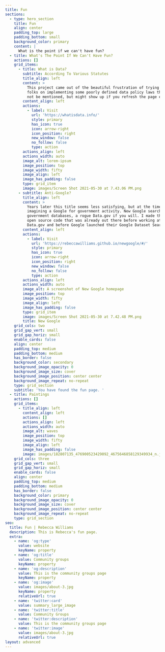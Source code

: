 ```yaml
---
title: Fun
sections:
  - type: hero_section
    title: Fun
    align: center
    padding_top: large
    padding_bottom: small
    background_color: primary
    content: |
      What is the point if we can't have fun?
  - title: What's The Point If We Can't Have Fun?
    actions: []
    grid_items:
      - title: What is Data?
        subtitle: According To Various Statutes
        title_align: left
        content: >
          This project came out of the beautiful frustration of trying to train
          folks on implementing some poorly defined data policy laws that will
          not be mentioned, but might show up if you refresh the page enough. 
        content_align: left
        actions:
          - label: Visit
            url: 'https://whatisdata.info/'
            style: primary
            has_icon: true
            icon: arrow-right
            icon_position: right
            new_window: false
            no_follow: false
            type: action
        actions_align: left
        actions_width: auto
        image_alt: lorem-ipsum
        image_position: top
        image_width: fifty
        image_align: left
        image_has_padding: false
        type: grid_item
        image: images/Screen Shot 2021-05-30 at 7.43.06 PM.png
      - subtitle: Anti-Google?
        title_align: left
        content: >
          Years later this title seems less satisfying, but at the time I was
          imagining a Google for government activity. New Google searches across
          government databases, a rogue Data.gov if you will. I made this from
          open source code that was already out there before working at the real
          Data.gov and before Google launched their Google Dataset Search.
        content_align: left
        actions:
          - label: Visit
            url: 'https://rebeccawilliams.github.io/newgoogle/#/'
            style: primary
            has_icon: true
            icon: arrow-right
            icon_position: right
            new_window: false
            no_follow: false
            type: action
        actions_align: left
        actions_width: auto
        image_alt: A screenshot of New Google homepage
        image_position: top
        image_width: fifty
        image_align: left
        image_has_padding: false
        type: grid_item
        image: images/Screen Shot 2021-05-30 at 7.42.48 PM.png
        title: New Google
    grid_cols: two
    grid_gap_vert: small
    grid_gap_horiz: small
    enable_cards: false
    align: center
    padding_top: medium
    padding_bottom: medium
    has_border: false
    background_color: secondary
    background_image_opacity: 0
    background_image_size: cover
    background_image_position: center center
    background_image_repeat: no-repeat
    type: grid_section
    subtitle: 'You have found the fun page. '
  - title: Paintings
    actions: []
    grid_items:
      - title_align: left
        content_align: left
        actions: []
        actions_align: left
        actions_width: auto
        image_alt: waves
        image_position: top
        image_width: fifty
        image_align: left
        image_has_padding: false
        image: images/182807135_476900523429092_4675646858129349934_n.jpg
    grid_cols: three
    grid_gap_vert: small
    grid_gap_horiz: small
    enable_cards: false
    align: center
    padding_top: medium
    padding_bottom: medium
    has_border: false
    background_color: primary
    background_image_opacity: 0
    background_image_size: cover
    background_image_position: center center
    background_image_repeat: no-repeat
    type: grid_section
seo:
  title: Fun | Rebecca Williams
  description: This is Rebecca's fun page.
  extra:
    - name: 'og:type'
      value: website
      keyName: property
    - name: 'og:title'
      value: Community groups
      keyName: property
    - name: 'og:description'
      value: This is the community groups page
      keyName: property
    - name: 'og:image'
      value: images/about-3.jpg
      keyName: property
      relativeUrl: true
    - name: 'twitter:card'
      value: summary_large_image
    - name: 'twitter:title'
      value: Community Groups
    - name: 'twitter:description'
      value: This is the community groups page
    - name: 'twitter:image'
      value: images/about-3.jpg
      relativeUrl: true
layout: advanced
---
```

